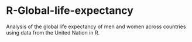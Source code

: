 # R-Global-life-expectancy

Analysis of the global life expectancy of men and women across countries using data from the United Nation in R.
